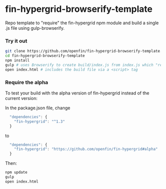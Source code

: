 # fin-hypergrid-browserify-template

Repo template to "require" the fin-hypergrid npm module and build a single .js file using gulp-browserify.

### Try it out

```bash
git clone https://github.com/openfin/fin-hypergrid-browserify-template.git
cd fin-hypergrid-browserify-template
npm install
gulp # uses Browserify to create build/index.js from index.js which "requires" fin-hypergrid
open index.html # includes the build file via a <script> tag
```

### Require the alpha

To test your build with the alpha version of fin-hypergrid instead of the current version:

In the package.json file, change

```javascript
  "dependencies": {
    "fin-hypergrid": "^1.3"
  }
```

to

```javascript
  "dependencies": {
    "fin-hypergrid": "https://github.com/openfin/fin-hypergrid#alpha"
  }
```

Then:

```bash
npm update
gulp
open index.html
```